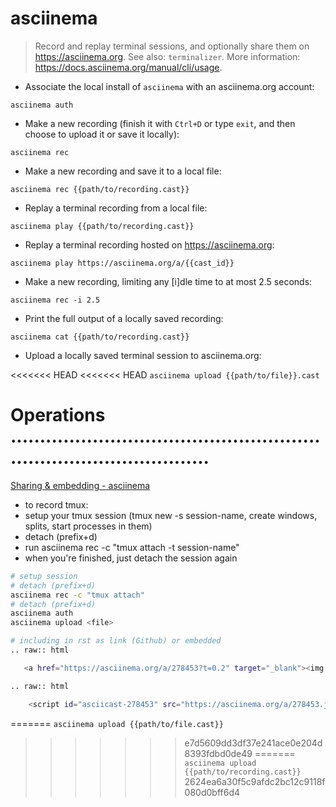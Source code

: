 # asciinema

> Record and replay terminal sessions, and optionally share them on <https://asciinema.org>.
> See also: `terminalizer`.
> More information: <https://docs.asciinema.org/manual/cli/usage>.

- Associate the local install of `asciinema` with an asciinema.org account:

`asciinema auth`

- Make a new recording (finish it with `Ctrl+D` or type `exit`, and then choose to upload it or save it locally):

`asciinema rec`

- Make a new recording and save it to a local file:

`asciinema rec {{path/to/recording.cast}}`

- Replay a terminal recording from a local file:

`asciinema play {{path/to/recording.cast}}`

- Replay a terminal recording hosted on <https://asciinema.org>:

`asciinema play https://asciinema.org/a/{{cast_id}}`

- Make a new recording, limiting any [i]dle time to at most 2.5 seconds:

`asciinema rec -i 2.5`

- Print the full output of a locally saved recording:

`asciinema cat {{path/to/recording.cast}}`

- Upload a locally saved terminal session to asciinema.org:

<<<<<<< HEAD
<<<<<<< HEAD
`asciinema upload {{path/to/file}}.cast`


# Operations .......................................................................................
[Sharing & embedding - asciinema](https://asciinema.org/docs/embedding)

- to record tmux:
- setup your tmux session (tmux new -s session-name, create windows, splits, start processes in them)
- detach (prefix+d)
- run asciinema rec -c "tmux attach -t session-name"
- when you're finished, just detach the session again

```bash
# setup session
# detach (prefix+d)
asciinema rec -c "tmux attach"
# detach (prefix+d)
asciinema auth
asciinema upload <file>

# including in rst as link (Github) or embedded
.. raw:: html

   <a href="https://asciinema.org/a/278453?t=0.2" target="_blank"><img src="https://asciinema.org/a/278453.svg" /></a>

.. raw:: html

    <script id="asciicast-278453" src="https://asciinema.org/a/278453.js" async></script>
```
=======
`asciinema upload {{path/to/file.cast}}`
>>>>>>> e7d5609dd3df37e241ace0e204d8393fdbd0de49
=======
`asciinema upload {{path/to/recording.cast}}`
>>>>>>> 2624ea6a30f5c9afdc2bc12c9118f080d0bff6d4
